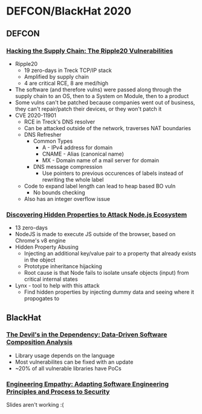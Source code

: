# DEFCON/BlackHat 2020

## DEFCON

### [Hacking the Supply Chain: The Ripple20 Vulnerabilities](https://www.youtube.com/watch?v=wHsjf2mAHIM)

- Ripple20
  - 19 zero-days in Treck TCP/IP stack
  - Amplified by supply chain
  - 4 are critical RCE, 8 are med/high
- The software (and therefore vulns) were passed along through the supply chain to an OS, then to a System on Module, then to a product
- Some vulns can't be patched because companies went out of business, they can't repair/patch their devices, or they won't patch it
- CVE 2020-11901
  - RCE in Treck's DNS resolver
  - Can be attacked outside of the network, traverses NAT boundaries
  - DNS Refresher
    - Common Types
      - A - IPv4 address for domain
      - CNAME - Alias (canonical name)
      - MX - Domain name of a mail server for domain
    - DNS message compression
      - Use pointers to previous occurences of labels instead of rewriting the whole label
  - Code to expand label length can lead to heap based BO vuln
    - No bounds checking
  - Also has an integer overflow issue

### [Discovering Hidden Properties to Attack Node.js Ecosystem](https://www.youtube.com/watch?v=oGeEoaplMWA)

- 13 zero-days
- NodeJS is made to execute JS outside of the browser, based on Chrome's v8 engine
- Hidden Property Abusing
  - Injecting an additional key/value pair to a property that already exists in the object
  - Prototype inheritance hijacking
  - Root cause is that Node fails to isolate unsafe objects (input) from critical internal states
- Lynx - tool to help with this attack
  - Find hidden properties by injecting dummy data and seeing where it propogates to

## BlackHat

### [The Devil's in the Dependency: Data-Driven Software Composition Analysis](https://www.blackhat.com/us-20/briefings/schedule/#the-devils-in-the-dependency-data-driven-software-composition-analysis-20208)

- Library usage depends on the language
- Most vulnerabilites can be fixed with an update
- ~20% of all vulnerable libraries have PoCs

### [Engineering Empathy: Adapting Software Engineering Principles and Process to Security](https://www.blackhat.com/us-20/briefings/schedule/#engineering-empathy-adapting-software-engineering-principles-and-process-to-security-19659)

Slides aren't working :(
